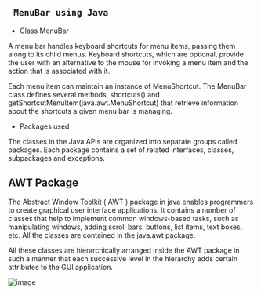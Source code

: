 ## ` MenuBar using Java`
- Class MenuBar

A menu bar handles keyboard shortcuts for menu items, passing them along to its child menus. Keyboard shortcuts, which are optional, provide the user with an alternative to the mouse for invoking a menu item and the action that is associated with it. 

Each menu item can maintain an instance of MenuShortcut. The MenuBar class defines several methods, shortcuts() and getShortcutMenuItem(java.awt.MenuShortcut) that retrieve information about the shortcuts a given menu bar is managing.
- Packages used

The classes in the Java APIs are organized into separate groups called packages. Each package contains a set of related interfaces, classes, subpackages and exceptions.
## AWT Package
The Abstract Window Toolkit ( AWT ) package in java enables programmers to create graphical user interface applications. It contains a number of classes that help to implement common windows-based tasks, such as manipulating windows, adding scroll bars, buttons, list items, text boxes, etc. All the classes are contained in the java.awt package.

All these classes are hierarchically arranged inside the AWT package in such a manner that each successive level in the hierarchy adds certain attributes to the GUI application.

![image](https://github.com/03anjali/Menu/assets/91782986/c6684f62-68ef-4b0c-8127-f6edef9ea25a)
